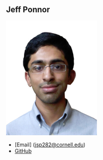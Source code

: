 Jeff Ponnor
--------
![](photos/jeff-ponnor.jpg)

* [Email] (jsp282@cornell.edu)
* [GitHub](https://github.com/jsp282)